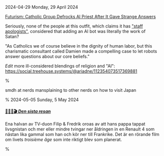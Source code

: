 2024-04-29 Monday, 29 April 2024

[Futurism: Catholic Group Defrocks AI Priest After It Gave Strange Answers][futurism-ai-priest]

Seriously, none of the people at this outfit, which claims it has ["staff apologists"][catholic-about], considered that adding an AI bot was literally the work of Satan?

"As Catholics we of course believe in the dignity of human labor, but this charismatic consultant called Damien made a compelling case to let robots answer questions about our core beliefs."

[futurism-ai-priest]: https://futurism.com/catholics-defrock-ai-priest-hallucinations

[catholic-about]: https://www.catholic.com/about

*Edit* more ill-considered blendings of religion and "AI": <https://social.treehouse.systems/@ariadne/112354073517369881> 

%

smdh at nerds mansplaining to other nerds on how to visit Japan

%
2024-05-05 Sunday,  5 May 2024

#### [🔗&#x1F1F8;&#x1F1EA;🎬 *Den sista resan*](https://www.imdb.com/title/tt30454602/?ref_=ext_shr_lnk)

Ena halvan av TV-duon Filip & Fredrik oroas av att hans pappa tappat livsgnistan och mer eller mindre tvingar ner åldringen in en Renault 4 som nästan lika gammal som han och kör ner till Frankrike. Det är en rörande film om livets *troisième âge* som inte riktigt blev som planerat. 

%
